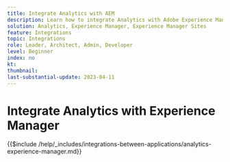 ```yaml
---
title: Integrate Analytics with AEM
description: Learn how to integrate Analytics with Adobe Experience Manager (AEM) . 
solution: Analytics, Experience Manager, Experience Manager Sites
feature: Integrations
topic: Integrations
role: Leader, Architect, Admin, Developer
level: Beginner
index: no
kt:
thumbnail:
last-substantial-update: 2023-04-11
---
```


# Integrate Analytics with Experience Manager

{{$include /help/_includes/integrations-between-applications/analytics-experience-manager.md}}
